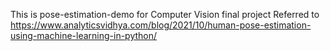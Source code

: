 This is pose-estimation-demo for Computer Vision final project
Referred to https://www.analyticsvidhya.com/blog/2021/10/human-pose-estimation-using-machine-learning-in-python/
